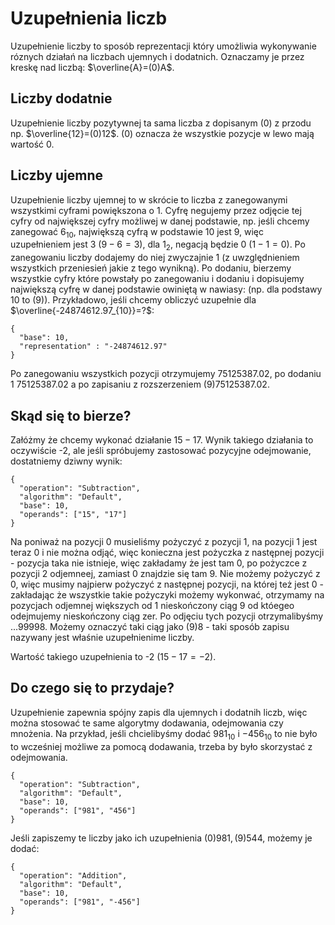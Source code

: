 # Uzupełnienia liczb
Uzupełnienie liczby to sposób reprezentacji który umożliwia wykonywanie róznych działań na liczbach ujemnych i dodatnich. Oznaczamy je przez kreskę nad liczbą: $\overline{A}=(0)A$.
## Liczby dodatnie
Uzupełnienie liczby pozytywnej ta sama liczba z dopisanym $(0)$ z przodu np. $\overline{12}=(0)12$. (0) oznacza że wszystkie pozycje w lewo mają wartość 0.

## Liczby ujemne
Uzupełnienie liczby ujemnej to w skrócie to liczba z zanegowanymi wszystkimi cyframi powiększona o 1.
Cyfrę negujemy przez odjęcie tej cyfry od największej cyfry możliwej w danej podstawie,
 np. jeśli chcemy zanegować $6_{10}$, największą cyfrą w podstawie 10 jest 9, więc uzupełnieniem jest 3 $(9-6=3)$, dla $1_{2}$, negacją będzie 0 $(1-1=0)$.
 Po zanegowaniu liczby dodajemy do niej zwyczajnie 1 (z uwzględnieniem wszystkich przeniesień jakie z tego wynikną).
  Po dodaniu, bierzemy wszystkie cyfry które powstały po zanegowaniu i dodaniu i dopisujemy największą cyfrę w danej podstawie owiniętą w nawiasy: (np. dla podstawy 10 to (9)).
  Przykładowo, jeśli chcemy obliczyć uzupełnie dla $\overline{-24874612.97_{10}}=?$:
 ```calc-cconv
 {
   "base": 10,
   "representation" : "-24874612.97"
 }
 ```
Po zanegowaniu wszystkich pozycji otrzymujemy $75125387.02$, po dodaniu 1 $75125387.02$ a po zapisaniu z rozszerzeniem $(9)75125387.02$.
## Skąd się to bierze?
Załóżmy że chcemy wykonać działanie $15 -17$. 
Wynik takiego działania to oczywiście -2, ale jeśli spróbujemy zastosować pozycyjne odejmowanie, dostatniemy dziwny wynik:
```calc-operation
{
  "operation": "Subtraction",
  "algorithm": "Default",
  "base": 10,
  "operands": ["15", "17"]
}
```
Na poniważ na pozycji 0 musieliśmy pożyczyć z pozycji 1, na pozycji 1 jest teraz 0 i nie można odjąć, 
więc konieczna jest pożyczka z następnej pozycji - pozycja taka nie istnieje, więc zakładamy że jest tam 0, 
po pożyczce z pozycji 2 odjemneej, zamiast 0 znajdzie się tam 9.
Nie możemy pożyczyć z 0, więc musimy najpierw pożyczyć z następnej pozycji, na której też jest 0 - zakładając że wszystkie takie pożyczyki możemy wykonwać,
 otrzymamy na pozycjach odjemnej większych od 1 nieskończony ciąg 9 od któegeo odejmujemy nieskończony ciąg zer. 
 Po odjęciu tych pozycji otrzymalibyśmy $...99998$. 
 Możemy oznaczyć taki ciąg jako $(9)8$ - taki sposób zapisu nazywany jest właśnie uzupełnienime liczby.
  
 Wartość takiego uzupełnienia to -2 $(15-17=-2)$.
## Do czego się to przydaje? 
Uzupełnienie zapewnia spójny zapis dla ujemnych i dodatnih liczb, więc można stosować te same algorytmy dodawania, odejmowania czy mnożenia.
Na przykład, jeśli chcielibyśmy dodać $981_{10}$ i $-456_{10}$ to nie było to wcześniej możliwe za pomocą dodawania, trzeba by było skorzystać z odejmowania. 
```calc-operation
{
  "operation": "Subtraction",
  "algorithm": "Default",
  "base": 10,
  "operands": ["981", "456"]
}
```
Jeśli zapiszemy te liczby jako ich uzupełnienia $(0)981, (9)544$, możemy je dodać:
```calc-operation
{
  "operation": "Addition",
  "algorithm": "Default",
  "base": 10,
  "operands": ["981", "-456"]
}
```
